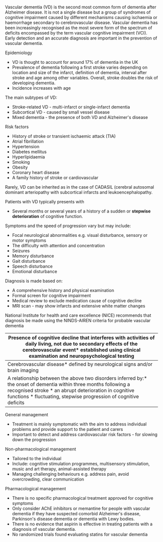 Vascular dementia (VD) is the second most common form of dementia after Alzheimer disease. It is not a single disease but a group of syndromes of cognitive impairment caused by different mechanisms causing ischaemia or haemorrhage secondary to cerebrovascular disease. Vascular dementia has been increasingly recognised as the most severe form of the spectrum of deficits encompassed by the term vascular cognitive impairment (VCI). Early detection and an accurate diagnosis are important in the prevention of vascular dementia.  
  
Epidemiology  
* VD is thought to account for around 17% of dementia in the UK
* Prevalence of dementia following a first stroke varies depending on location and size of the infarct, definition of dementia, interval after stroke and age among other variables. Overall, stroke doubles the risk of developing dementia.
* Incidence increases with age

  
The main subtypes of VD:  
* Stroke\-related VD \- multi\-infarct or single\-infarct dementia
* Subcortical VD \- caused by small vessel disease
* Mixed dementia \- the presence of both VD and Alzheimer's disease

  
Risk factors  
* History of stroke or transient ischaemic attack (TIA)
* Atrial fibrillation
* Hypertension
* Diabetes mellitus
* Hyperlipidaemia
* Smoking
* Obesity
* Coronary heart disease
* A family history of stroke or cardiovascular

  
Rarely, VD can be inherited as in the case of CADASIL (cerebral autosomal dominant arteriopathy with subcortical infarcts and leukoencephalopathy.  
  
Patients with VD typically presents with   
* Several months or several years of a history of a sudden or **stepwise deterioration** of cognitive function.

  
Symptoms and the speed of progression vary but may include:  
* Focal neurological abnormalities e.g. visual disturbance, sensory or motor symptoms
* The difficulty with attention and concentration
* Seizures
* Memory disturbance
* Gait disturbance
* Speech disturbance
* Emotional disturbance

  
Diagnosis is made based on:  
* A comprehensive history and physical examination
* Formal screen for cognitive impairment
* Medical review to exclude medication cause of cognitive decline
* MRI scan \- may show infarcts and extensive white matter changes

  
National Institute for health and care excellence (NICE) recommends that diagnosis be made using the NINDS\-AIREN criteria for probable vascular dementia  


| Presence of cognitive decline that interferes with activities of daily living, not due to secondary effects of the cerebrovascular event* established using clinical examination and neuropsychological testing |
| --- |
| Cerebrovascular disease* defined by neurological signs and/or brain imaging |
| A relationship between the above two disorders inferred by:* the onset of dementia within three months following a recognised stroke * an abrupt deterioration in cognitive functions * fluctuating, stepwise progression of cognitive deficits |

  
General management  
* Treatment is mainly symptomatic with the aim to address individual problems and provide support to the patient and carers
* Important to detect and address cardiovascular risk factors \- for slowing down the progression

  
Non\-pharmacological management   
* Tailored to the individual
* Include: cognitive stimulation programmes, multisensory stimulation, music and art therapy, animal\-assisted therapy
* Managing challenging behaviours e.g. address pain, avoid overcrowding, clear communication

  
Pharmacological management  
* There is no specific pharmacological treatment approved for cognitive symptoms
* Only consider AChE inhibitors or memantine for people with vascular dementia if they have suspected comorbid Alzheimer's disease, Parkinson's disease dementia or dementia with Lewy bodies.
* There is no evidence that aspirin is effective in treating patients with a diagnosis of vascular dementia.
* No randomized trials found evaluating statins for vascular dementia
